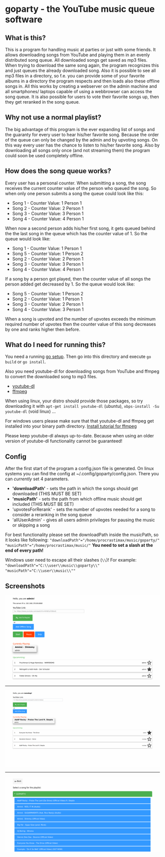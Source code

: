 # goparty - the YouTube music queue software

## What is this?

This is a program for handling music at parties or just with some friends.
It allows downloading songs from YouTube and playing them in an evenly distributed song queue.
All downloaded songs get saved as mp3 files. When trying to download the same song again, the program recognizes this and just queues the already downloaded song.
Also it is possible to see all mp3 files in a directory, so f.e. you can provide some of your favorite albums in a directory the program respects and then loads also these offline songs in.
All this works by creating a webserver on the admin machine and all smartphones/ laptops capable of using a webbrowser can access the song queue.
It is also possible for users to vote their favorite songs up, then they get reranked in the song queue.

## Why not use a normal playlist?

The big advantage of this program is the ever expanding list of songs and the guaranty for every user to hear his/her favorite song. Because the order of the queue can only be changed by the admin and by upvoting songs. On this way every user has the chance to listen to his/her favorite song.
Also by downloading all songs only once (and not streaming them) the program could soon be used completely offline.

## How does the song queue works?

Every user has a personal counter. When submitting a song, the song receives the current counter value of the person who queued the song. So when only one person submits a song the queue could look like this:
- Song 1 - Counter Value: 1 Person 1
- Song 2 - Counter Value: 2 Person 1
- Song 3 - Counter Value: 3 Person 1
- Song 4 - Counter Value: 4 Person 1

When now a second person adds his/her first song, it gets queued behind the the last song in the queue which has the counter value of 1. So the queue would look like:
- Song 1 - Counter Value: 1 Person 1
- Song 5 - Counter Value: 1 Person 2
- Song 2 - Counter Value: 2 Person 1
- Song 3 - Counter Value: 3 Person 1
- Song 4 - Counter Value: 4 Person 1

If a song by a person got played, then the counter value of all songs the person added get decreased by 1.
So the queue would look like:
- Song 5 - Counter Value: 1 Person 2
- Song 2 - Counter Value: 1 Person 1
- Song 3 - Counter Value: 2 Person 1
- Song 4 - Counter Value: 3 Person 1

When a song is upvoted and the number of upvotes exceeds the minimum required number of upvotes then the counter value of this song decreases by one and ranks higher then before.

## What do I need for running this?

You need a running [go setup](<https://golang.org/doc/install>).
Then go into this directory and execute `go build` or `go install`.

Also you need youtube-dl for downloading songs from YouTube and ffmpeg to convert the downloaded song to mp3 files.

- [youtube-dl](<https://ytdl-org.github.io/youtube-dl>)
- [ffmpeg](<https://ffmpeg.org/>)

When using linux, your distro should provide those packages, so try downloading it with `apt-get install youtube-dl` (ubuntu), `xbps-install -Su youtube-dl` (void linux) ...

For windows users please make sure that that youtube-dl and ffmpeg get installed into your binary path directory. [Install tutorial for ffmpeg](<https://windowsloop.com/install-ffmpeg-windows-10/>)

Please keep youtube-dl always up-to-date. Because when using an older version of youtube-dl functionality cannot be guaranteed!

## Config

After the first start of the program a config.json file is generated. On linux systems you can find the config at ~/.config/goparty/config.json.
There you can *currently* set 4 parameters.

- **'downloadPath'** - sets the path in which the songs should get downloaded (THIS MUST BE SET)
- **'musicPath'** - sets the path from which offline music should get included (THIS MUST BE SET)
- 'upvotesForRerank' - sets the number of upvotes needed for a song to consider a reranking in the song queue
- 'allUserAdmin' - gives all users admin privileges for pausing the music or skipping a song

For best functionality please set the downloadPath inside the musicPath, so it looks like following:
`"downloadPath"="/home/procrastimax/music/goparty/"`
`"musicPath"="/home/procrastimax/music/"`
**You need to set a slash at the end of every path!**

Windows user need to escape all their slashes (`\\`)!
For example: 
`"downloadPath"="C:\\user\\music\\goparty\\"`
`"musicPath"="C:\\user\\music\\""`

## Screenshots

![Admin Page](screenshots/admin_page.png "Admin Page")

-------------------------------------------------------

![User Page](screenshots/user_view.png "User Page")

-------------------------------------------------------

![Offline Songs](screenshots/offline_song_page.png "Offline Song Page")
